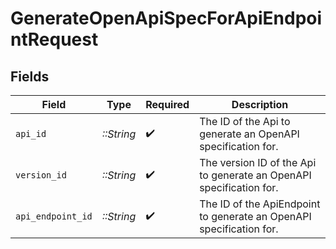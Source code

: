 # GenerateOpenApiSpecForApiEndpointRequest


## Fields

| Field                                                               | Type                                                                | Required                                                            | Description                                                         |
| ------------------------------------------------------------------- | ------------------------------------------------------------------- | ------------------------------------------------------------------- | ------------------------------------------------------------------- |
| `api_id`                                                            | *::String*                                                          | :heavy_check_mark:                                                  | The ID of the Api to generate an OpenAPI specification for.         |
| `version_id`                                                        | *::String*                                                          | :heavy_check_mark:                                                  | The version ID of the Api to generate an OpenAPI specification for. |
| `api_endpoint_id`                                                   | *::String*                                                          | :heavy_check_mark:                                                  | The ID of the ApiEndpoint to generate an OpenAPI specification for. |